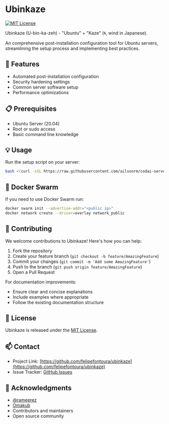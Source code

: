 # Ubinkaze

[![MIT License](https://img.shields.io/badge/License-MIT-green.svg)](https://opensource.org/licenses/MIT)

Ubinkaze (U-bin-ka-zeh) - "Ubuntu" + "Kaze" (🌀, wind in Japanese).

An comprehensive post-installation configuration tool for Ubuntu servers, streamlining the setup process and implementing best practices.

## 🚀 Features

- Automated post-installation configuration
- Security hardening settings
- Common server software setup
- Performance optimizations

## 📋 Prerequisites

- Ubuntu Server (20.04)
- Root or sudo access
- Basic command line knowledge

## 💡 Usage

Run the setup script on your server:

```bash
bash <(curl -sSL https://raw.githubusercontent.com/ailsonrm/codai-server-builder/stable/boot.sh)
```

## 🐋 Docker Swarm

If you need to use Docker Swarm run:

```bash
docker swarm init --advertise-addr="<public ip>"
docker network create --driver=overlay network_public
```

## 🤝 Contributing

We welcome contributions to Ubinkaze! Here's how you can help:

1. Fork the repository
2. Create your feature branch (`git checkout -b feature/AmazingFeature`)
3. Commit your changes (`git commit -m 'Add some AmazingFeature'`)
4. Push to the branch (`git push origin feature/AmazingFeature`)
5. Open a Pull Request

For documentation improvements:

- Ensure clear and concise explanations
- Include examples where appropriate
- Follow the existing documentation structure

## 📝 License

Ubinkaze is released under the [MIT License](https://opensource.org/licenses/MIT).

## 📫 Contact

- Project Link: [https://github.com/felipefontoura/ubinkaze](https://github.com/felipefontoura/ubinkaze)
- Issue Tracker: [GitHub Issues](https://github.com/felipefontoura/ubinkaze/issues)

## 🙏 Acknowledgments

- [@rameerez](https://github.com/rameerez)
- [Omakub](https://omakub.org/)
- Contributors and maintainers
- Open source community
